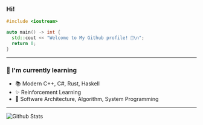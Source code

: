 ### Hi!
```cpp
#include <iostream>

auto main() -> int {
  std::cout << "Welcome to My Github profile! 👋\n";
  return 0;
}
```
-----

### 🎯 I'm currently learning 
- 📚 Modern C++, C#, Rust, Haskell
- ✨ Reinforcement Learning
- 🎨 Software Architecture, Algorithm, System Programming
-----
![Github Stats](https://github-readme-stats.vercel.app/api?username=navierr&show_icons=true&title_color=3350A6&icon_color=F25E3D&text_color=4968A6&bg_color=F2F2F2&cache_seconds=3600)
<!--![Top Langs](https://github-readme-stats.vercel.app/api/top-langs/?username=navierr&layout=compact&title_color=3350A6&icon_color=F25E3D&text_color=4968A6&bg_color=F2F2F2)-->
